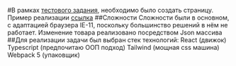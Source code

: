 #В рамках [тестового задания]( https://github.com/RuslanSinkevich/product/blob/master/test-task.pdf), необходимо было создать страницу.
Пример реализации [ссылка]( http://u1928479.isp.regruhosting.ru/)
##Сложности
Сложности были в основном, с адаптацией браузера IE-11, поскольку большинство решений в нём не работает. Изменение товара реализовано посредством Json массива 
##Для реализации задачи был выбран стек технологий:
React (движок)
Typescript (предпочитаю ООП подход)
Tailwind (мощная css машина)
Webpack 5 (упаковщик)
